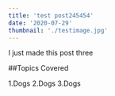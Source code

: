 ```yaml
---
title: 'test post245454'
date: '2020-07-29'
thumbnail: './testimage.jpg'
---
```


I just made this post three

##Topics Covered

1.Dogs
2.Dogs
3.Dogs
